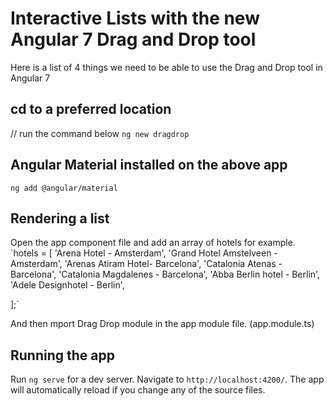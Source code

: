# Interactive Lists with the new Angular 7 Drag and Drop tool

Here is a list of 4 things we need to be able to use the Drag and Drop tool in Angular 7

## cd to a preferred location
// run the command below
`ng new dragdrop`

## Angular Material installed on the above app
`ng add @angular/material`

##  Rendering a list

Open the app component file and add an array of hotels for example.
`hotels = [
    'Arena Hotel - Amsterdam',
    'Grand Hotel Amstelveen - Amsterdam',
    'Arenas Atiram Hotel- Barcelona',
    'Catalonia Atenas - Barcelona',
    'Catalonia Magdalenes - Barcelona',
    'Abba Berlin hotel - Berlin',
    'Adele Designhotel - Berlin',

  ];`
  
  And then mport Drag Drop module in the app module file. (app.module.ts)

## Running the app

Run `ng serve` for a dev server. Navigate to `http://localhost:4200/`. The app will automatically reload if you change any of the source files.
